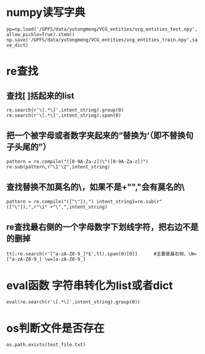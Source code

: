 # numpy读写字典
`pp=np.load('/GPFS/data/yutongmeng/VCG_entities/vcg_entities_test.npy',allow_pickle=True).item()
np.save('/GPFS/data/yutongmeng/VCG_entities/vcg_entities_train.npy',save_dict)`




# re查找

## 查找[ ]括起来的list
`re.search(r'\[.*\]',intent_string).group(0)                      
re.search(r'\[.*\]',intent_string).span(0)`

## 把一个被字母或者数字夹起来的“替换为‘（即不替换句子头尾的”）     
`pattern = re.compile("([0-9A-Za-z])\"([0-9A-Za-z])")             
re.sub(pattern,r"\1'\2",intent_string)`
## 查找替换不加莫名的\，如果不是+"\","会有莫名的\
`pattern = re.compile("([^\"]),")
intent_string1=re.sub(r"([^\"]),",r"\1" +"\",",intent_string)`

## re查找最右侧的一个字母数字下划线字符，把右边不是的删掉 
`tt[:re.search(r'[^a-zA-Z0-9_]*$',tt).span(0)[0]]      #主要是最右侧，\W=[^a-zA-Z0-9_] \w=[a-zA-Z0-9_]   `        

# eval函数 字符串转化为list或者dict
`eval(re.search(r'\[.*\]',intent_string).group(0))`


# os判断文件是否存在
`os.path.exists(test_file.txt)`

